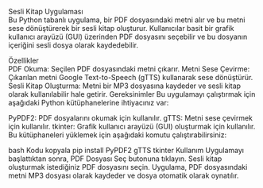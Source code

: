 Sesli Kitap Uygulaması <br>
Bu Python tabanlı uygulama, bir PDF dosyasındaki metni alır ve bu metni sese dönüştürerek bir sesli kitap oluşturur. Kullanıcılar basit bir grafik kullanıcı arayüzü (GUI) üzerinden PDF dosyasını seçebilir ve bu dosyanın içeriğini sesli dosya olarak kaydedebilir.

Özellikler <br>
PDF Okuma: Seçilen PDF dosyasındaki metni çıkarır.
Metni Sese Çevirme: Çıkarılan metni Google Text-to-Speech (gTTS) kullanarak sese dönüştürür.
Sesli Kitap Oluşturma: Metni bir MP3 dosyasına kaydeder ve sesli kitap olarak kullanılabilir hale getirir.
Gereksinimler
Bu uygulamayı çalıştırmak için aşağıdaki Python kütüphanelerine ihtiyacınız var:

PyPDF2: PDF dosyalarını okumak için kullanılır.
gTTS: Metni sese çevirmek için kullanılır.
tkinter: Grafik kullanıcı arayüzü (GUI) oluşturmak için kullanılır.
Bu kütüphaneleri yüklemek için aşağıdaki komutu çalıştırabilirsiniz:

bash
Kodu kopyala
pip install PyPDF2 gTTS tkinter
Kullanım
Uygulamayı başlattıktan sonra, PDF Dosyası Seç butonuna tıklayın.
Sesli kitap oluşturmak istediğiniz PDF dosyasını seçin.
Uygulama, PDF dosyasındaki metni MP3 dosyası olarak kaydeder ve dosya otomatik olarak oynatılır.

